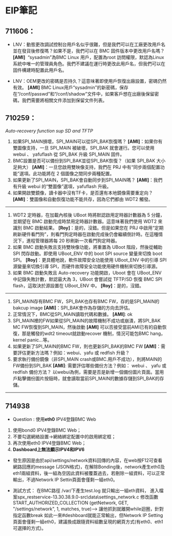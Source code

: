 # EIP筆記

## 711606：

- LNV：動態更改調試控制台用戶名似乎很難，但是我們可以在工廠更改用戶名並在發貨後修復嗎？如果不是，我們可以在 BMC 固件版本中更改用戶名嗎？
**[AMI]**  “sysadmin”為BMC Linux 用戶，配置為root 訪問權限，默認為Linux 系統中唯一的管理員角色。我們不建議在運行時更改此用戶名，但我們可以在固件構建時配置此用戶名。

- LNV：OEM更改的密碼是否持久？這意味著即使用戶恢復出廠設置，密碼仍然有效。
**[AMI]** BMC Linux用戶“sysadmin”的新密碼，保存在“/conf/passwd”和“/conf/shadow”文件中，如果客戶想在出廠後保留密碼，我們需要將相關文件添加到保留文件列表。

## 710259：
*Auto-recovery function sup SD and TFTP*
1. 如果SPI_MAIN損壞，SPI_MAIN可以從SPI_BAK恢復嗎？
**[AMI]**：如果你有雙圖像支持，一旦 SPI_MAIN 被破壞，SPI_BAK 就會運行。您可以使用 webui 、 yafuflash 從 SPI_BAK 升級 SPI_MAIN 固件。
2. BMC設置是否可以備份到SPI_BAK並從SPI_BAK恢復？（如果 SPI_BAK 大小足夠大）
**[AMI]**：一旦您啟用雙映像支持，我們在 PRJ 中有“同步兩個配置功能”選項。此功能將在 2 個圖像之間同步兩種配置。
3. 如果更新了SPI_MAIN，SPI_BAK會自動同步到SPI_MAIN嗎？
**[AMI]**：我們有升級 webui 的“雙圖像”選項，yafuflash 升級。
4. 如果開啟雙鏡像，讀卡器中沒有TF卡，是否還有本地鏡像需要重定向？
**[AMI]**：雙圖像和自動恢復功能不能共存，因為它們都由 WDT2 觸發。
---
1. WDT2 定時器，在加載內核後 UBoot 時將默認啟用定時器計數器為 5 分鐘，並期望在 BMC 啟動完成時禁用定時器計數器。這意味著我們使用 WDT2 來識別 BMC 啟動結果。
**[Roy]**：是的，沒錯。但是如果您在 PRJ 中啟用“定期刷新硬件看門狗”，則看門狗定時器在啟動完成後仍會繼續倒計時。在這種情況下，進程管理器將每 20 秒刷新一次看門狗定時器。
2. 如果 BMC 啟動失敗且支持雙映像功能，將重置為 UBoot 階段，然後從輔助 SPI 閃存啟動。即使用 UBoot_ENV 中的 boot SPI source 變量來切換 boot SPI。
**[Roy]**：更具體地說，軟件故障安全功能使用 UBoot_ENV 中的引導 SPI 源變量來切換引導 SPI，而硬件故障安全功能使用硬件機制來切換引導源。
3. 如果 BMC 啟動失敗且 Auto-recovery 功能開啟，Uboot 會在 UBoot_ENV 中記錄失敗計數，默認最大為 3，UBoot 會嘗試從 TFTP/SD 恢復 BMC SPI flash，這取決於源設置在 UBoot_ENV 中。
**[Roy]**：是的，沒錯。

---
1. SPI_MAIN存有BMC FW，SPI_BAK也存有BMC FW，存的是SPI_MAIN的bakcup image
**[AMI]**：SPI_BAK會作為存儲的方向去評估。
2. 正常情況下，BMC從SPI_MAIN讀取代碼和數據。
**[AMI]**: ok
3. SPI_MAIN裡的FW如果從SPI_MAIN的故障機制不成功或崩潰，將SPI_BAK MC FW恢復到SPI_MAIN，然後啟動
**[AMI]** 可以否接受當前AMI已有的自動恢復，那是觸發的wdt2 timeout就啟動recover 機制，情況可能包BMC hang，kernel panic...等。
4. 如果更新了SPI_MAIN的BMC FW，則也更新SPI_BAK的BMC FW
**[AMI]**：需要評估更新方法嗎？例如：webui、yafu 或 redfish 升級？
5. 要求執行備份鏡像（非SPI_MAIN crash或BMC.用戶不成功），則將MAIN的FW備份到SPI_BAK
**[AMI]**: 需要評估哪些備份方法？例如： webui 、 yafu 或 redfish 備份方法？
以webui為例，需要是否是新增一個備份圖片頁面。當用戶點擊備份圖片按鈕時，就會讀取當前SPI_MAIN的數據存儲到SPI_BAK的存儲。

---
## 714938
* Question : 使用**eth0** IPV4登錄BMC Web
1. 使用bond0 IPV4登錄BMC Web；
2. 不要勾選網絡設置->網絡綁定配置中的啟用綁定框；
3. 再次使用eth0 IPV4登錄BMC Web；
4. **Dashboard上無法顯示IPV4和IPV6**

* 發生原因是由於api/settings/network資料回傳的內容，在web按F12可查看網路回應的message (JSON格式)，在解除Bonding後，network產生eth0及eth1兩組資料，後一組為空因此資料被覆蓋過去，若刪除一組資料，可以正常輸出，不過Network IP Settin頁面會僅剩一組eth0。

* 測試方式：
在BMC路徑 /var/下產生test.log 就只輸出一組eth資料，
進入檔案spx_restservice-13.30.38.9.0-src\data\settings_network.c
修改函數START_AUTHORIZED_COLLECTION (getNetwork, GET, "/settings/network", 1, matches, true)--> 讓他抓到就離開while迴圈，針對指定函數break
如此一來#deshboard就能正常輸出，但Network IP Setting 頁面會僅剩一組eth0，建議換成跟隨資料組數呈現的網頁方式(有eth0、eth1可選擇的方式)。
